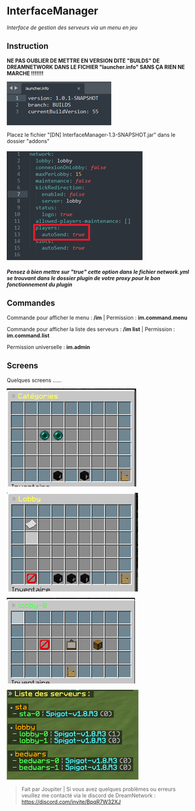 # 							**InterfaceManager**
*Interface de gestion des serveurs via un menu en jeu*

## Instruction

**NE PAS OUBLIER DE METTRE EN VERSION DITE "BUILDS" DE DREAMNETWORK**
**DANS LE FICHIER "launcher.info" SANS ÇA RIEN NE MARCHE !!!!!!!**

![](img/1.png)

Placez le fichier "[DN] InterfaceManager-1.3-SNAPSHOT.jar" dans le dossier "addons"

#### ![](img/2.png)


##### Pensez à bien mettre sur "true" cette option dans le fichier network.yml se trouvant dans le dossier plugin de votre proxy pour le bon fonctionnement du plugin

## Commandes

Commande pour afficher le menu : **/im** | Permission : **im.command.menu**

Commande pour afficher la liste des serveurs : **/im list** | Permission : **im.command.list**

Permission universelle : **im.admin**

## Screens

Quelques screens ......

![](img/3.png)

![](img/4.png)

![](img/5.png)

![](img/6.png)

> Fait par Joupiter | Si vous avez quelques problèmes ou erreurs veuillez me contacté via le discord de DreamNetwork : https://discord.com/invite/BpqR7W32XJ
